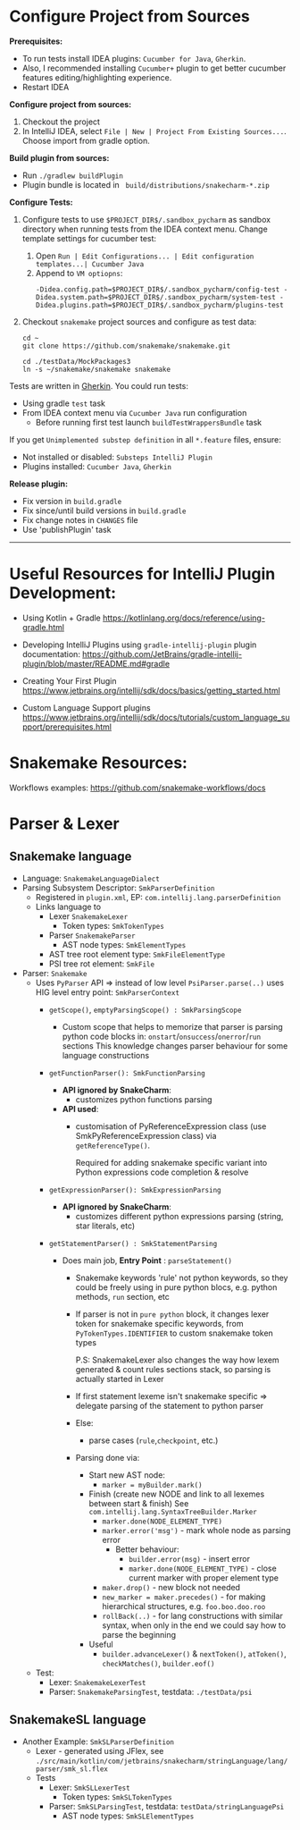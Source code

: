 # Configure Project from Sources
    
**Prerequisites:**
  
* To run tests install IDEA plugins: `Cucumber for Java`, `Gherkin`.
* Also, I recommended installing `Cucumber+` plugin to get better cucumber features editing/highlighting experience.
* Restart IDEA

**Configure project from sources:**

1. Checkout the project
2. In IntelliJ IDEA, select `File | New | Project From Existing Sources...`. Choose import from gradle option.

**Build plugin from sources:**
* Run `./gradlew buildPlugin`
* Plugin bundle is located in ` build/distributions/snakecharm-*.zip`


**Configure Tests:**
        
1. Configure tests to use `$PROJECT_DIR$/.sandbox_pycharm` as sandbox directory when running tests  from the IDEA context menu. 
   Change template settings for cucumber test:
   1. Open `Run | Edit Configurations... | Edit configuration templates...| Cucumber Java`
   2. Append to `VM optiopns`: 
       ```
      -Didea.config.path=$PROJECT_DIR$/.sandbox_pycharm/config-test -Didea.system.path=$PROJECT_DIR$/.sandbox_pycharm/system-test -Didea.plugins.path=$PROJECT_DIR$/.sandbox_pycharm/plugins-test
      ```

2. Checkout `snakemake` project sources and configure as test data:
    ```shell
    cd ~
    git clone https://github.com/snakemake/snakemake.git

    cd ./testData/MockPackages3
    ln -s ~/snakemake/snakemake snakemake
    ```

Tests are written in [Gherkin](https://cucumber.io/docs/gherkin). You could run tests:
* Using gradle `test` task
* From IDEA context menu via `Cucumber Java` run configuration
  * Before running first test launch `buildTestWrappersBundle` task  

If you get `Unimplemented substep definition` in all `*.feature` files, ensure:
  * Not installed or disabled: `Substeps IntelliJ Plugin` 
  * Plugins installed: `Cucumber Java`, `Gherkin`

 
**Release plugin:**
* Fix version in `build.gradle`
* Fix since/until build versions in `build.gradle`
* Fix change notes in `CHANGES` file
* Use 'publishPlugin' task
                        

------

# Useful Resources for IntelliJ Plugin Development:

* Using Kotlin + Gradle
https://kotlinlang.org/docs/reference/using-gradle.html

* Developing IntelliJ Plugins using `gradle-intellij-plugin` plugin documentation:
https://github.com/JetBrains/gradle-intellij-plugin/blob/master/README.md#gradle

* Creating Your First Plugin
https://www.jetbrains.org/intellij/sdk/docs/basics/getting_started.html

* Custom Language Support plugins
https://www.jetbrains.org/intellij/sdk/docs/tutorials/custom_language_support/prerequisites.html

# Snakemake Resources:

Workflows examples: https://github.com/snakemake-workflows/docs

# Parser & Lexer

## Snakemake language
* Language: `SnakemakeLanguageDialect`
* Parsing Subsystem Descriptor: `SmkParserDefinition`
  * Registered in  `plugin.xml`, EP: `com.intellij.lang.parserDefinition`
  * Links language to
    * Lexer `SnakemakeLexer`
      * Token types: `SmkTokenTypes`
    * Parser `SnakemakeParser`
      * AST node types: `SmkElementTypes`
    * AST tree root element type: `SmkFileElementType`
    * PSI tree rot element: `SmkFile`
* Parser: `Snakemake`
  * Uses `PyParser` API => instead of low level `PsiParser.parse(..)` uses HIG level entry point: `SmkParserContext`
    * `getScope()`, `emptyParsingScope() : SmkParsingScope`
      * Custom scope that helps to memorize that parser is parsing python code blocks in: `onstart`/`onsuccess`/`onerror`/`run` sections
        This knowledge changes parser behaviour for some language constructions
    * `getFunctionParser(): SmkFunctionParsing`
      * **API ignored by SnakeCharm**:
        * customizes python functions parsing
      * **API used**:
        * customisation of PyReferenceExpression class (use SmkPyReferenceExpression class) via `getReferenceType()`.
         
          Required for adding snakemake specific variant into Python expressions code completion & resolve
    * `getExpressionParser(): SmkExpressionParsing`
      * **API ignored by SnakeCharm**:
        * customizes different python expressions parsing (string, star literals, etc)
        
    * `getStatementParser() : SmkStatementParsing`
      * Does main job, **Entry Point** : `parseStatement()`
        * Snakemake keywords 'rule' not python keywords, so they could be freely using in pure python blocs, e.g.
            python methods, `run` section, etc
        * If parser is not in `pure python` block, it changes lexer token for snakemake specific keywords, from `PyTokenTypes.IDENTIFIER` 
            to custom snakemake token types
        
            P.S: SnakemakeLexer also changes the way how lexem generated & count rules sections stack, so parsing is actually started in Lexer
        * If first statement lexeme isn't snakemake specific => delegate parsing of the statement to python parser
        * Else:
          * parse cases (`rule`,`checkpoint`, etc.)
        * Parsing done via:
          * Start new AST node:
            * `marker = myBuilder.mark()`
          * Finish (create new NODE and link to all lexemes between start & finish)
            See `com.intellij.lang.SyntaxTreeBuilder.Marker`
            * `marker.done(NODE_ELEMENT_TYPE)`
            * `marker.error('msg')` - mark whole node as parsing error
              * Better behaviour:
                * `builder.error(msg)` - insert error
                * `marker.done(NODE_ELEMENT_TYPE)` - close current marker with proper element type
            * `maker.drop()` - new block not needed
            * `new_marker = maker.precedes()` - for making hierarchical structures, e.g. `foo.boo.doo.roo`
            * `rollBack(..)` - for lang constructions with similar syntax, when only in the end we could say how to parse the beginning
          * Useful 
            * `builder.advanceLexer()` & `nextToken()`, `atToken()`, `checkMatches()`, `builder.eof()`
  * Test:
    * Lexer: `SnakemakeLexerTest`
    * Parser: `SnakemakeParsingTest`, testdata: `./testData/psi`

## SnakemakeSL language  
* Another Example: `SmkSLParserDefinition`
  * Lexer - generated using JFlex, see `./src/main/kotlin/com/jetbrains/snakecharm/stringLanguage/lang/parser/smk_sl.flex` 
  * Tests
    * Lexer: `SmkSLLexerTest`
      * Token types: `SmkSLTokenTypes`
    * Parser: `SmkSLParsingTest`, testdata: `testData/stringLanguagePsi`
      * AST node types: `SmkSLElementTypes`
